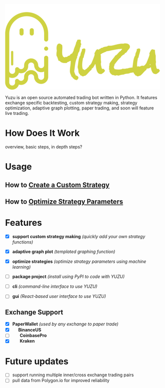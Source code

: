 
![yuzu logo](./yuzu-logo.png)

Yuzu is an open source automated trading bot written in Python. It features exchange specific backtesting, custom strategy making, strategy optimization, adaptive graph plotting, paper trading, and soon will feature live trading.

# How Does It Work

overview, basic steps, in depth steps?

# Usage

## How to [Create a Custom Strategy](./custom-strategy.md)

## How to [Optimize Strategy Parameters](./optimize-strategy.md)

# Features

- [x] **support custom strategy making** _(quickly add your own strategy functions)_

- [x] **adaptive graph plot** _(templated graphing function)_
- [x] **optimize strategies** _(optimize strategy parameters using machine learning)_
- [ ] **package project** _(install using PyPI to code with YUZU)_
- [ ] **cli** _(command-line interface to use YUZU)_
- [ ] **gui** _(React-based user interface to use YUZU)_

## Exchange Support

- [x] **PaperWallet** _(used by any exchange to paper trade)_
- [x] <img src="https://logos-download.com/wp-content/uploads/2018/04/Binance_logo_coin.png" width="15" height="15"> **BinanceUS**
- [ ] <img src="https://cryptorank-images.s3.eu-central-1.amazonaws.com/exchanges/coinbase%20pro1551970953715.png" width="20" height="14"> **CoinbasePro**
- [x] <img src="https://logos-world.net/wp-content/uploads/2021/02/Kraken-Symbol.png" width="20" height="12"> **Kraken**

# Future updates
- [ ] support running multiple inner/cross exchange trading pairs
- [ ] pull data from Polygon.io for improved reliability
